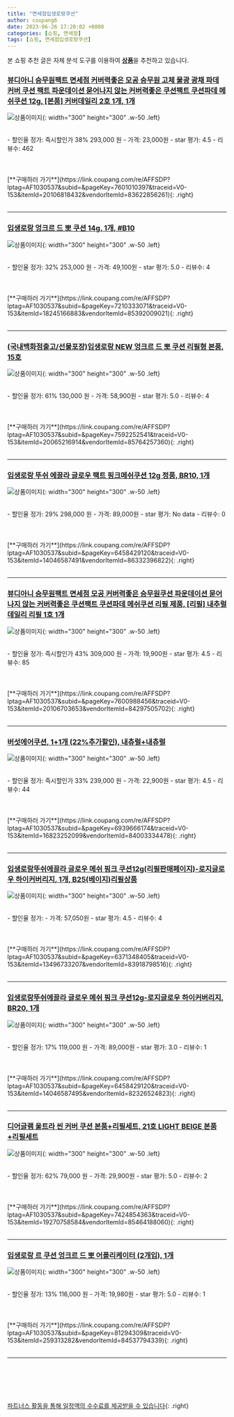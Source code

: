 ```yaml
---
title: "면세점입생로랑쿠션"
author: coupang6
date: 2023-06-26 17:20:02 +0800
categories: [쇼핑, 면세점]
tags: [쇼핑, 면세점입생로랑쿠션]
---
```


본 쇼핑 추천 글은 자체 분석 도구를 이용하여 [**상품**](https://link.coupang.com/a/bao1ui)을 추천하고 있습니다.

### [뷰디아니 승무원팩트 면세점 커버력좋은 모공 승무원 고체 물광 광채 파데 커버 쿠션 팩트 파운데이션 묻어나지 않는 커버력좋은 쿠션팩트 쿠션파데 메쉬쿠션 12g, [본품] 커버데일리 2호 1개, 1개](https://link.coupang.com/re/AFFSDP?lptag=AF1030537&subid=&pageKey=7601010397&traceid=V0-153&itemId=20106818432&vendorItemId=83622856261)

![상품이미지](https://thumbnail8.coupangcdn.com/thumbnails/remote/230x230ex/image/vendor_inventory/5d52/dcf781101a6eda7e839fd8bf154621d478b65aa85de96681bd111837290a.jpg){: width="300" height="300" .w-50 .left}


<br>
- 할인율 정가: 즉시할인가 38%  293,000   원
- 가격: 23,000원
- star 평가: 4.5
- 리뷰수: 462
<br>
<br>
<br>
<br>
[**구매하러 가기**](https://link.coupang.com/re/AFFSDP?lptag=AF1030537&subid=&pageKey=7601010397&traceid=V0-153&itemId=20106818432&vendorItemId=83622856261){: .right}
<br>
<br>

---

### [입생로랑 엉크르 드 뽀 쿠션 14g, 1개, #B10](https://link.coupang.com/re/AFFSDP?lptag=AF1030537&subid=&pageKey=7210333071&traceid=V0-153&itemId=18245166883&vendorItemId=85392009021)

![상품이미지](https://thumbnail7.coupangcdn.com/thumbnails/remote/230x230ex/image/vendor_inventory/7dc4/4bb8bdfc4dce8e4440dbeb04ccc22a7d3a7f4f566b1fd35159db558e0235.jpg){: width="300" height="300" .w-50 .left}


<br>
- 할인율 정가: 32%  253,000   원
- 가격: 49,100원
- star 평가: 5.0
- 리뷰수: 4
<br>
<br>
<br>
<br>
[**구매하러 가기**](https://link.coupang.com/re/AFFSDP?lptag=AF1030537&subid=&pageKey=7210333071&traceid=V0-153&itemId=18245166883&vendorItemId=85392009021){: .right}
<br>
<br>

---

### [(국내백화점출고/선물포장)입생로랑 NEW 엉크르 드 뽀 쿠션 리필형 본품, 15호](https://link.coupang.com/re/AFFSDP?lptag=AF1030537&subid=&pageKey=7592252541&traceid=V0-153&itemId=20065216914&vendorItemId=85764257360)

![상품이미지](https://thumbnail7.coupangcdn.com/thumbnails/remote/230x230ex/image/vendor_inventory/65a6/b75e23ab6042c368687ab85b4916d39d80ec781699e0af97f71a973ed6dc.jpg){: width="300" height="300" .w-50 .left}


<br>
- 할인율 정가: 61%  130,000   원
- 가격: 58,900원
- star 평가: 5.0
- 리뷰수: 4
<br>
<br>
<br>
<br>
[**구매하러 가기**](https://link.coupang.com/re/AFFSDP?lptag=AF1030537&subid=&pageKey=7592252541&traceid=V0-153&itemId=20065216914&vendorItemId=85764257360){: .right}
<br>
<br>

---

### [입생로랑 뚜쉬 에끌라 글로우 팩트 핑크메쉬쿠션 12g 정품, BR10, 1개](https://link.coupang.com/re/AFFSDP?lptag=AF1030537&subid=&pageKey=6458429120&traceid=V0-153&itemId=14046587491&vendorItemId=86332396822)

![상품이미지](https://thumbnail10.coupangcdn.com/thumbnails/remote/230x230ex/image/vendor_inventory/f458/f5ba56f5ba5d008201e76f3361edcdf12065df07cc812df68b9da6176047.jpg){: width="300" height="300" .w-50 .left}


<br>
- 할인율 정가: 29%  298,000   원
- 가격: 89,000원
- star 평가: No data
- 리뷰수: 0
<br>
<br>
<br>
<br>
[**구매하러 가기**](https://link.coupang.com/re/AFFSDP?lptag=AF1030537&subid=&pageKey=6458429120&traceid=V0-153&itemId=14046587491&vendorItemId=86332396822){: .right}
<br>
<br>

---

### [뷰디아니 승무원팩트 면세점 모공 커버력좋은 승무원쿠션 파운데이션 묻어나지 않는 커버력좋은 쿠션팩트 쿠션파데 메쉬쿠션 리필 제품, [리필] 내추럴데일리 리필 1호 1개](https://link.coupang.com/re/AFFSDP?lptag=AF1030537&subid=&pageKey=7600988456&traceid=V0-153&itemId=20106703653&vendorItemId=84297505702)

![상품이미지](https://thumbnail9.coupangcdn.com/thumbnails/remote/230x230ex/image/vendor_inventory/975a/9278e02cec252ccb3e0b0ae031e929c15f0c80f81337602443b4e7ee8dd8.jpg){: width="300" height="300" .w-50 .left}


<br>
- 할인율 정가: 즉시할인가 43%  309,000   원
- 가격: 19,900원
- star 평가: 4.5
- 리뷰수: 85
<br>
<br>
<br>
<br>
[**구매하러 가기**](https://link.coupang.com/re/AFFSDP?lptag=AF1030537&subid=&pageKey=7600988456&traceid=V0-153&itemId=20106703653&vendorItemId=84297505702){: .right}
<br>
<br>

---

### [버섯에어쿠션, 1+1개 (22%추가할인), 내츄럴+내츄럴](https://link.coupang.com/re/AFFSDP?lptag=AF1030537&subid=&pageKey=6939666174&traceid=V0-153&itemId=16823252099&vendorItemId=84003334478)

![상품이미지](https://thumbnail7.coupangcdn.com/thumbnails/remote/230x230ex/image/vendor_inventory/0777/293229d47d9b19b3f7860a107e3da3f238e069caaddfa153f6b4c1c82981.jpg){: width="300" height="300" .w-50 .left}


<br>
- 할인율 정가: 즉시할인가 33%  239,000   원
- 가격: 22,900원
- star 평가: 4.5
- 리뷰수: 44
<br>
<br>
<br>
<br>
[**구매하러 가기**](https://link.coupang.com/re/AFFSDP?lptag=AF1030537&subid=&pageKey=6939666174&traceid=V0-153&itemId=16823252099&vendorItemId=84003334478){: .right}
<br>
<br>

---

### [입생로랑뚜쉬에끌라 글로우 메쉬 핑크 쿠션12g(리필판매페이지)-로지글로우 하이커버리지, 1개, B25(베이지)리필상품](https://link.coupang.com/re/AFFSDP?lptag=AF1030537&subid=&pageKey=6371348405&traceid=V0-153&itemId=13496733207&vendorItemId=83918798516)

![상품이미지](https://thumbnail10.coupangcdn.com/thumbnails/remote/230x230ex/image/vendor_inventory/3ccd/54bd5cd98311ac081323ea3ee70f4db1c4d3716bb43a5a423c34faa69fa0.JPG){: width="300" height="300" .w-50 .left}


<br>
- 할인율 정가: 
- 가격: 57,050원
- star 평가: 4.5
- 리뷰수: 4
<br>
<br>
<br>
<br>
[**구매하러 가기**](https://link.coupang.com/re/AFFSDP?lptag=AF1030537&subid=&pageKey=6371348405&traceid=V0-153&itemId=13496733207&vendorItemId=83918798516){: .right}
<br>
<br>

---

### [입생로랑뚜쉬에끌라 글로우 메쉬 핑크 쿠션12g-로지글로우 하이커버리지, BR20, 1개](https://link.coupang.com/re/AFFSDP?lptag=AF1030537&subid=&pageKey=6458429120&traceid=V0-153&itemId=14046587495&vendorItemId=82326524823)

![상품이미지](https://thumbnail10.coupangcdn.com/thumbnails/remote/230x230ex/image/vendor_inventory/f458/f5ba56f5ba5d008201e76f3361edcdf12065df07cc812df68b9da6176047.jpg){: width="300" height="300" .w-50 .left}


<br>
- 할인율 정가: 17%  119,000   원
- 가격: 89,000원
- star 평가: 3.0
- 리뷰수: 1
<br>
<br>
<br>
<br>
[**구매하러 가기**](https://link.coupang.com/re/AFFSDP?lptag=AF1030537&subid=&pageKey=6458429120&traceid=V0-153&itemId=14046587495&vendorItemId=82326524823){: .right}
<br>
<br>

---

### [디어글램 울트라 씬 커버 쿠션 본품+리필세트, 21호 LIGHT BEIGE 본품+리필세트](https://link.coupang.com/re/AFFSDP?lptag=AF1030537&subid=&pageKey=7424854363&traceid=V0-153&itemId=19270758584&vendorItemId=85464188060)

![상품이미지](https://thumbnail9.coupangcdn.com/thumbnails/remote/230x230ex/image/vendor_inventory/8ec6/eba90454ab9a4ca08ef77e70e489ee368be90411f09dadac05cab958116a.jpg){: width="300" height="300" .w-50 .left}


<br>
- 할인율 정가: 62%  79,000   원
- 가격: 29,900원
- star 평가: 5.0
- 리뷰수: 2
<br>
<br>
<br>
<br>
[**구매하러 가기**](https://link.coupang.com/re/AFFSDP?lptag=AF1030537&subid=&pageKey=7424854363&traceid=V0-153&itemId=19270758584&vendorItemId=85464188060){: .right}
<br>
<br>

---

### [입생로랑 르 쿠션 엉크르 드 뽀 어플리케이터 (2개입), 1개](https://link.coupang.com/re/AFFSDP?lptag=AF1030537&subid=&pageKey=81294309&traceid=V0-153&itemId=259313282&vendorItemId=84537794339)

![상품이미지](https://thumbnail10.coupangcdn.com/thumbnails/remote/230x230ex/image/vendor_inventory/5ef7/1247b0b06783e34225de57b58f7e6396b10e9554ac8c230d73a33727f5fd.jpeg){: width="300" height="300" .w-50 .left}


<br>
- 할인율 정가: 13%  116,000   원
- 가격: 19,980원
- star 평가: 5.0
- 리뷰수: 1
<br>
<br>
<br>
<br>
[**구매하러 가기**](https://link.coupang.com/re/AFFSDP?lptag=AF1030537&subid=&pageKey=81294309&traceid=V0-153&itemId=259313282&vendorItemId=84537794339){: .right}
<br>
<br>

---
<br><br><br><br><br> [파트너스 활동을 통해 일정액의 수수료를 제공받을 수 있습니다](https://link.coupang.com/a/bao1ui){: .right}